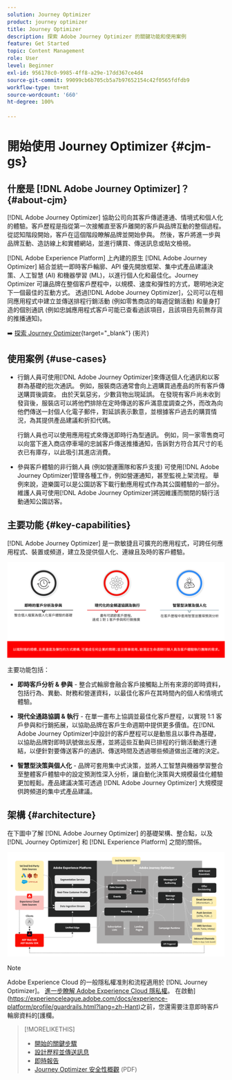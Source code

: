```yaml
---
solution: Journey Optimizer
product: journey optimizer
title: Journey Optimizer
description: 探索 Adobe Journey Optimizer 的關鍵功能和使用案例
feature: Get Started
topic: Content Management
role: User
level: Beginner
exl-id: 956178c0-9985-4ff8-a29e-17dd367ce4d4
source-git-commit: 99099cb6b705cb5a7b97652154c42f0565fdfdb9
workflow-type: tm+mt
source-wordcount: '660'
ht-degree: 100%

---
```


# 開始使用 Journey Optimizer {#cjm-gs}

## 什麼是 [!DNL Adobe Journey Optimizer]？{#about-cjm}

[!DNL Adobe Journey Optimizer] 協助公司向其客戶傳遞連通、情境式和個人化的體驗。客戶歷程是指從第一次接觸直至客戶離開的客戶與品牌互動的整個過程。從認知階段開始，客戶在這個階段瞭解品牌並開始參與。 然後，客戶將進一步與品牌互動、造訪線上和實體網站，並進行購買、傳送訊息或貼文檢視。

[!DNL Adobe Experience Platform] 上內建的原生 [!DNL Adobe Journey Optimizer] 結合並統一即時客戶輪廓、API 優先開放框架、集中式產品建議決策、人工智慧 (AI) 和機器學習 (ML)，以進行個人化和最佳化。Journey Optimizer 可讓品牌在整個客戶歷程中，以規模、速度和彈性的方式，聰明地決定下一個最佳的互動方式。 透過[!DNL Adobe Journey Optimizer]，公司可以在相同應用程式中建立並傳送排程行銷活動 (例如零售商店的每週促銷活動) 和量身打造的個別通訊 (例如忠誠應用程式客戶可能已查看過該項目，且該項目先前無存貨的推播通知)。

➡️ [探索 Journey Optimizer](https://experienceleague.adobe.com/docs/journey-optimizer-learn/tutorials/introduction-to-journey-optimizer/introduction.html?lang=zh-Hant){target="_blank"} (影片)


<!-- Use [!DNL Adobe Journey Optimizer] to build multi-step customer journeys that initiate a sequence of interactions, offers, and messages across channels in real time. This approach ensures customers are engaged at the optimal moments based on their actions and relevant business signals. Learn how to build journeys in [this section](../building-journeys/journey-gs.md).

You can also create audience-based campaigns to send messages.-->


## 使用案例 {#use-cases}

* 行銷人員可使用[!DNL Adobe Journey Optimizer]來傳送個人化通訊和以客群為基礎的批次通訊。 例如，服裝商店通常會向上週購買過產品的所有客戶傳送購買後調查。 由於天氣惡劣，少數貨物出現延誤。 在發現有客戶尚未收到發貨後，服裝店可以將他們排除在定時傳送的客戶滿意度調查之外，而改為向他們傳送一封個人化電子郵件，對延誤表示歉意，並根據客戶過去的購買情況，為其提供產品建議和折扣代碼。

  行銷人員也可以使用應用程式來傳送即時行為型通訊。 例如，同一家零售商可以向當下進入商店停車場的忠誠客戶傳送推播通知，告訴對方符合其尺寸的毛衣已有庫存，以此吸引其進店消費。

* 參與客戶體驗的非行銷人員 (例如營運團隊和客戶支援) 可使用[!DNL Adobe Journey Optimizer]管理各種工作，例如營運通知，甚至監視上架流程。 舉例來說，遊樂園可以是公園訪客下載行動應用程式作為其公園體驗的一部分。 維護人員可使用[!DNL Adobe Journey Optimizer]將因維護而關閉的騎行活動通知公園訪客。

## 主要功能 {#key-capabilities}

[!DNL Adobe Journey Optimizer] 是一款敏捷且可擴充的應用程式，可跨任何應用程式、裝置或頻道，建立及提供個人化、連線且及時的客戶體驗。

![](assets/ajo-capabilities.png)

主要功能包括：

* **即時客戶分析 &amp; 參與** - 整合式輪廓會融合客戶接觸點上所有來源的即時資料，包括行為、異動、財務和營運資料，以最佳化客戶在其時間內的個人和情境式體驗。

* **現代全通路協調 &amp; 執行** - 在單一畫布上協調並最佳化客戶歷程，以實現 1:1 客戶參與和行銷拓展，以協助品牌在客戶生命週期中提供更多價值。在[!DNL Adobe Journey Optimizer]中設計的客戶歷程可以是動態且以事件為基礎，以協助品牌對即時訊號做出反應，並將這些互動與已排程的行銷活動進行連結，以便針對要傳送客戶的通訊、傳送時間及透過哪些頻道做出正確的決定。

* **智慧型決策與個人化** - 品牌可套用集中式決策，並將人工智慧與機器學習整合至整體客戶體驗中的設定預測性深入分析，讓自動化決策與大規模最佳化體驗更加輕鬆。產品建議决策可透過 [!DNL Adobe Journey Optimizer] 大規模提供跨頻道的集中式產品建議。

## 架構 {#architecture}

在下圖中了解 [!DNL Adobe Journey Optimizer] 的基礎架構、整合點，以及 [!DNL Journey Optimizer] 和 [!DNL Experience Platform] 之間的關係。

![](assets/ajo-architecture.png)


>[!NOTE]
>
> Adobe Experience Cloud 的一般隱私權准則和流程適用於 [!DNL Journey Optimizer]。 [進一步瞭解 Adobe Experience Cloud 隱私權](https://www.adobe.com/tw/privacy/experience-cloud.html)。
> 在啟動](https://experienceleague.adobe.com/docs/experience-platform/profile/guardrails.html?lang=zh-Hant)之前，您還需要注意即時客戶輪廓資料的[護欄。


>[!MORELIKETHIS]
>
>* [開始的關鍵步驟](quick-start.md)
>* [設計歷程並傳送訊息](../building-journeys/journey-gs.md)
>* [即時報告](../reports/live-report.md)
>* [Journey Optimizer 安全性概觀](https://www.adobe.com/content/dam/cc/en/security/pdfs/AJO_SecurityOverview.pdf) (PDF)
